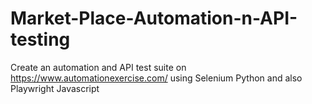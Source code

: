 # Market-Place-Automation-n-API-testing
Create an automation and API test suite on https://www.automationexercise.com/ using Selenium Python and also Playwright Javascript
